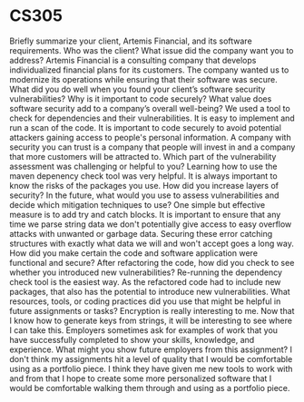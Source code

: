# CS305
Briefly summarize your client, Artemis Financial, and its software requirements. Who was the client? What issue did the company want you to address?
  Artemis Financial is a consulting company that develops individualized financial plans for its customers. The company wanted us to modernize its operations while   ensuring that their software was secure.
What did you do well when you found your client’s software security vulnerabilities? Why is it important to code securely? What value does software security add to a company’s overall well-being?
  We used a tool to check for dependencies and their vulnerabilities. It is easy to implement and run a scan of the code. It is important to code securely   to avoid potential attackers gaining access to people's personal information. A company with security you can trust is a company that people will invest   in and a company that more customers will be attracted to.
Which part of the vulnerability assessment was challenging or helpful to you?
  Learning how to use the maven depenency check tool was very helpful. It is always important to know the risks of the packages you use.
How did you increase layers of security? In the future, what would you use to assess vulnerabilities and decide which mitigation techniques to use?
  One simple but effective measure is to add try and catch blocks. It is important to ensure that any time we parse string data we don't potentially give    access to easy overflow attacks with unwanted or garbage data. Securing these error catching structures with exactly what data we will and won't accept    goes a long way.
How did you make certain the code and software application were functional and secure? After refactoring the code, how did you check to see whether you introduced new vulnerabilities?
  Re-running the dependency check tool is the easiest way. As the refactored code had to include new packages, that also has the potential to introduce      new vulnerabilities.
What resources, tools, or coding practices did you use that might be helpful in future assignments or tasks?
  Encryption is really interesting to me. Now that I know how to generate keys from strings, it will be interesting to see where I can take this.
Employers sometimes ask for examples of work that you have successfully completed to show your skills, knowledge, and experience. What might you show future employers from this assignment?
  I don't think my assignments hit a level of quality that I would be comfortable using as a portfolio piece. I think they have given me new tools to work   with and from that I hope to create some more personalized software that I would be comfortable walking them through and using as a portfolio piece.
